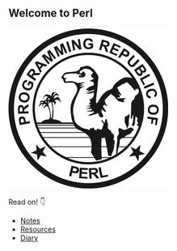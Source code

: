 ## **Welcome to Perl**

![Perl Logo](./Perl_language_logo.png)

Read on! 👇

- [Notes](./NOTES.md)
- [Resources](./RESOURCES.md)
- [Diary](./DIARY.md)

